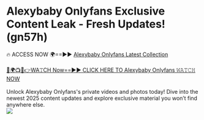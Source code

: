 # Alexybaby Onlyfans Exclusive Content Leak - Fresh Updates! (gn57h)

🔥 ACCESS NOW 🌍==►► <a href="https://tinyurl.com/kvy9nzfs" rel="nofollow">Alexybaby Onlyfans Latest Collection</a>
<br><br>
[🔴🌍📺📱👉WA𝚃CH Now==►► CLICK HERE TO Alexybaby Onlyfans 𝚆𝙰𝚃𝙲𝙷 NOW](https://tinyurl.com/kvy9nzfs)
<br><br>
Unlock Alexybaby Onlyfans's private videos and photos today! Dive into the newest 2025 content updates and explore exclusive material you won’t find anywhere else.
<br>
<a href="https://tinyurl.com/kvy9nzfs" rel="nofollow" data-target="animated-image.originalLink"><img src="https://camo.githubusercontent.com/8a4f000d20f83aca3bf7ec5f350d767afa0574a8a352519fd8cfa583a6f93a33/68747470733a2f2f692e696d6775722e636f6d2f644a486b345a712e676966" data-canonical-src="https://i.imgur.com/dJHk4Zq.gif" style="max-width: 100%; display: inline-block;" data-target="animated-image.originalImage"></a>
<br>
